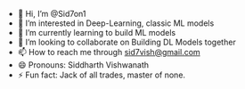 - 👋 Hi, I’m @Sid7on1
- 👀 I’m interested in Deep-Learning, classic ML models
- 🌱 I’m currently learning to build ML models
- 💞️ I’m looking to collaborate on Building DL Models together
- 📫 How to reach me through sid7vish@gmail.com
- 😄 Pronouns: Siddharth Vishwanath
- ⚡ Fun fact: Jack of all trades, master of none.

<!---
Sid7on1/Sid7on1 is a ✨ special ✨ repository because its `README.md` (this file) appears on your GitHub profile.
You can click the Preview link to take a look at your changes.
--->
